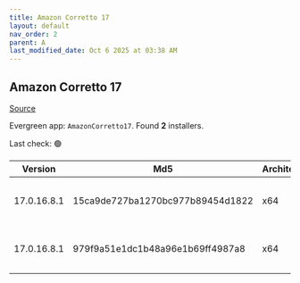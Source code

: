```yaml
---
title: Amazon Corretto 17
layout: default
nav_order: 2
parent: A
last_modified_date: Oct 6 2025 at 03:38 AM
---
```


## Amazon Corretto 17

[Source](https://aws.amazon.com/corretto/)

Evergreen app: `AmazonCorretto17`. Found **2** installers.

Last check: 🟢

| Version     | Md5                              | Architecture | Type | URI                                                                                                                                                                                                          |
| ----------- | -------------------------------- | ------------ | ---- | ------------------------------------------------------------------------------------------------------------------------------------------------------------------------------------------------------------ |
| 17.0.16.8.1 | 15ca9de727ba1270bc977b89454d1822 | x64          | msi  | [https://corretto.aws/downloads/resources/17.0.16.8.1/amazon-corretto-17.0.16.8.1-windows-x64.msi](https://corretto.aws/downloads/resources/17.0.16.8.1/amazon-corretto-17.0.16.8.1-windows-x64.msi)         |
| 17.0.16.8.1 | 979f9a51e1dc1b48a96e1b69ff4987a8 | x64          | zip  | [https://corretto.aws/downloads/resources/17.0.16.8.1/amazon-corretto-17.0.16.8.1-windows-x64-jdk.zip](https://corretto.aws/downloads/resources/17.0.16.8.1/amazon-corretto-17.0.16.8.1-windows-x64-jdk.zip) |
